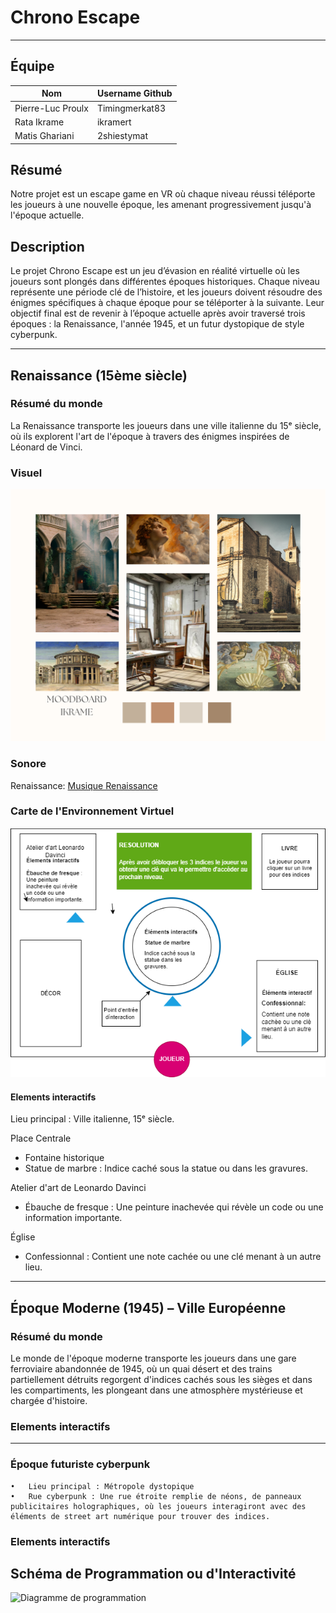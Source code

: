 # Chrono Escape

----

## Équipe 
| Nom           | Username Github|
|---------------|----------------|
| Pierre-Luc Proulx  | Timingmerkat83|
| Rata Ikrame   | ikramert |
| Matis Ghariani | 2shiestymat|

## Résumé
Notre projet est un escape game en VR où chaque niveau réussi téléporte les joueurs à une nouvelle époque, les amenant progressivement jusqu'à l'époque actuelle. 
## Description
Le projet Chrono Escape est un jeu d’évasion en réalité virtuelle où les joueurs sont plongés dans différentes époques historiques. Chaque niveau représente une période clé de l’histoire, et les joueurs doivent résoudre des énigmes spécifiques à chaque époque pour se téléporter à la suivante. Leur objectif final est de revenir à l’époque actuelle après avoir traversé trois époques : la Renaissance, l'année 1945, et un futur dystopique de style cyberpunk.

----

## Renaissance (15ème siècle)
### Résumé du monde
La Renaissance transporte les joueurs dans une ville italienne du 15ᵉ siècle, où ils explorent l'art de l'époque à travers des énigmes inspirées de Léonard de Vinci.

### Visuel
![Projet Moodboard Renaissance](./medias/moodboardikrame.png)
### Sonore
Renaissance: [Musique Renaissance](https://www.youtube.com/watch?v=1YiAmTYz9SE)


### Carte de l'Environnement Virtuel
![Carte environnement virtuel](./medias/renaissance.png)

#### Elements interactifs

Lieu principal : Ville italienne, 15ᵉ siècle.

Place Centrale
- Fontaine historique
- Statue de marbre : Indice caché sous la statue ou dans les gravures.

Atelier d'art de Leonardo Davinci
- Ébauche de fresque : Une peinture inachevée qui révèle un code ou une information importante.

Église
- Confessionnal : Contient une note cachée ou une clé menant à un autre lieu.

----
## Époque Moderne (1945) – Ville Européenne
### Résumé du monde
Le monde de l'époque moderne transporte les joueurs dans une gare ferroviaire abandonnée de 1945, où un quai désert et des trains partiellement détruits regorgent d'indices cachés sous les sièges et dans les compartiments, les plongeant dans une atmosphère mystérieuse et chargée d'histoire.
 ### Elements interactifs

 ----
### Époque futuriste cyberpunk
    •	Lieu principal : Métropole dystopique
    •	Rue cyberpunk : Une rue étroite remplie de néons, de panneaux publicitaires holographiques, où les joueurs interagiront avec des éléments de street art numérique pour trouver des indices.
 ### Elements interactifs


## Schéma de Programmation ou d'Interactivité

![Diagramme de programmation](./medias/schemaprog.drawio)